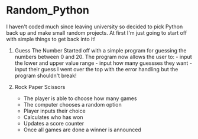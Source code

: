 # Random_Python

I haven't coded much since leaving university so decided to pick Python back up and make small random projects. At first I'm just going to start off with simple things to get back into it!

1. Guess The Number
	Started off with a simple program for guessing the numbers between 0 and 20.
	The program now allows the user to:
		- input the lower and upper value range
		- input how many guessses they want
		- input their guess
	I went over the top with the error handling but the program shouldn't break!

2. Rock Paper Scissors
	- The player is able to choose how many games
	- The computer chooses a random option
	- Player inputs their choice
	- Calculates who has won
	- Updates a score counter
	- Once all games are done a winner is announced
